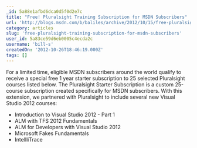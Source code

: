```yaml
---
_id: 5a88e1afbd6dca0d5f0d2e7c
title: "Free! Pluralsight Training Subscription for MSDN Subscribers"
url: 'http://blogs.msdn.com/b/baliles/archive/2012/10/15/free-pluralsight-training-subscription-for-msdn-subscribers.aspx'
category: articles
slug: 'free-pluralsight-training-subscription-for-msdn-subscribers'
user_id: 5a83ce59d6eb0005c4ecda2c
username: 'bill-s'
createdOn: '2012-10-26T18:46:19.000Z'
tags: []
---
```


<p>For a limited time, eligible MSDN subscribers around the world qualify to receive a special free 1 year starter subscription to 25 selected Pluralsight courses listed below. The Pluralsight Starter Subscription is a custom 25-course subscription created specifically for MSDN subscribers. With this extension, we partnered with Pluralsight to include several new Visual Studio 2012 courses:</p>
<ul>
<li>Introduction to Visual Studio 2012 - Part 1</li>
<li>ALM with TFS 2012 Fundamentals</li>
<li>ALM for Developers with Visual Studio 2012</li>
<li>Microsoft Fakes Fundamentals</li>
<li>IntellliTrace</li>
</ul>

